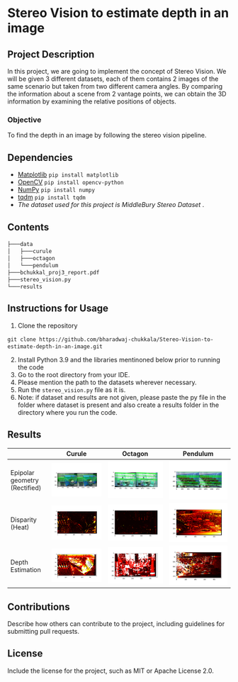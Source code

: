 # Stereo Vision to estimate depth in an image

## Project Description

In this project, we are going to implement the concept of Stereo Vision. We will be given 3 different datasets, each of them contains 2 images of the same scenario but taken from two different camera angles. By comparing the information about a scene from 2 vantage points, we can obtain the 3D information by examining the relative positions of objects.

### Objective

To find the depth in an image by following the stereo vision pipeline.

## Dependencies

* [Matplotlib](https://matplotlib.org/) `pip install matplotlib`
* [OpenCV](https://opencv.org/) `pip install opencv-python`
* [NumPy](https://numpy.org/) `pip install numpy`
* [tqdm](https://tqdm.github.io/) `pip install tqdm`
* *The dataset used for this project is MiddleBury Stereo Dataset* .

## Contents

```
├───data
│   ├───curule
│   ├───octagon
│   └───pendulum
├───bchukkal_proj3_report.pdf
├───stereo_vision.py
└───results
```

## Instructions for Usage

1. Clone the repository

```
git clone https://github.com/bharadwaj-chukkala/Stereo-Vision-to-estimate-depth-in-an-image.git
```

2. Install Python 3.9 and the libraries mentinoned below prior to running the code
3. Go to the root directory from your IDE.
4. Please mention the path to the datasets wherever necessary.
5. Run the `stereo_vision.py` file as it is.
6. Note: if dataset and results are not given, please paste the py file in the folder where dataset is present and also create a results folder in the directory where you run the code.

## Results

|                                    | Curule                                            | Octagon                                       | Pendulum                                      |
| ---------------------------------- | ------------------------------------------------- | --------------------------------------------- | --------------------------------------------- |
| Epipolar geometry<br />(Rectified) | ![1671441533984](https://github.com/bharadwaj-chukkala/Stereo-Vision-to-estimate-depth-in-an-image/blob/master/results/epi_polar_lines_1.png)     | ![1671441808456](https://github.com/bharadwaj-chukkala/Stereo-Vision-to-estimate-depth-in-an-image/blob/master/results/epi_polar_lines_2.png) | ![1671441813305](https://github.com/bharadwaj-chukkala/Stereo-Vision-to-estimate-depth-in-an-image/blob/master/results/epi_polar_lines_3.png) |
| Disparity<br />(Heat)              | ![1671441938738](results\disparity_image_heat1.png) | ![disp2](results\disparity_image_heat2.png)     | ![disp3](results\disparity_image_heat3.png)     |
| Depth Estimation                   |       ![depth1](results\depth_image_heat1.png)                                            |      ![depth2](results\depth_image_heat2.png)                                         |           ![depth3](results\depth_image_heat3.png)                                    |

## Contributions

Describe how others can contribute to the project, including guidelines for submitting pull requests.

## License

Include the license for the project, such as MIT or Apache License 2.0.

```

```
